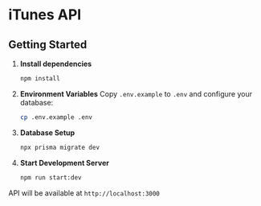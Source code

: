 # iTunes API

## Getting Started

1. **Install dependencies**
   ```bash
   npm install
   ```

2. **Environment Variables**
   Copy `.env.example` to `.env` and configure your database:
   ```bash
   cp .env.example .env
   ```

3. **Database Setup**
   ```bash
   npx prisma migrate dev
   ```

4. **Start Development Server**
   ```bash
   npm run start:dev
   ```

API will be available at `http://localhost:3000`

